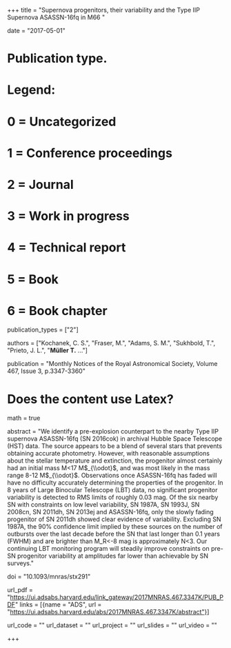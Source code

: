 +++
title = "Supernova progenitors, their variability and the Type IIP Supernova ASASSN-16fq in M66 "

date = "2017-05-01"

# Publication type.
# Legend:
# 0 = Uncategorized
# 1 = Conference proceedings
# 2 = Journal
# 3 = Work in progress
# 4 = Technical report
# 5 = Book
# 6 = Book chapter
publication_types = ["2"]

authors = ["Kochanek, C. S.", "Fraser, M.", "Adams, S. M.", "Sukhbold, T.", "Prieto, J. L.", "**Müller T.** ..."]

publication = "Monthly Notices of the Royal Astronomical Society, Volume 467, Issue 3, p.3347-3360"

# Does the content use Latex?
math = true

abstract = "We identify a pre-explosion counterpart to the nearby Type IIP supernova ASASSN-16fq (SN 2016cok) in archival Hubble Space Telescope (HST) data. The source appears to be a blend of several stars that prevents obtaining accurate photometry. However, with reasonable assumptions about the stellar temperature and extinction, the progenitor almost certainly had an initial mass M$<$17 M$_{\\odot}$, and was most likely in the mass range 8-12 M$_{\\odot}$. Observations once ASASSN-16fq has faded will have no difficulty accurately determining the properties of the progenitor. In 8 years of Large Binocular Telescope (LBT) data, no significant progenitor variability is detected to RMS limits of roughly 0.03 mag. Of the six nearby SN with constraints on low level variability, SN 1987A, SN 1993J, SN 2008cn, SN 2011dh, SN 2013ej and ASASSN-16fq, only the slowly fading progenitor of SN 2011dh showed clear evidence of variability. Excluding SN 1987A, the 90% confidence limit implied by these sources on the number of outbursts over the last decade before the SN that last longer than 0.1 years (FWHM) and are brighter than M_R$<$-8 mag is approximately N$<$3. Our continuing LBT monitoring program will steadily improve constraints on pre-SN progenitor variability at amplitudes far lower than achievable by SN surveys."

doi = "10.1093/mnras/stx291"

url_pdf = "https://ui.adsabs.harvard.edu/link_gateway/2017MNRAS.467.3347K/PUB_PDF"
links = [{name = "ADS", url = "https://ui.adsabs.harvard.edu/abs/2017MNRAS.467.3347K/abstract"}]

url_code = ""
url_dataset = ""
url_project = ""
url_slides = ""
url_video = ""

+++


